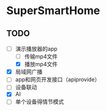# SuperSmartHome
## TODO
- [ ] 演示播放器的app
  - [ ] 传输mp4文件
  - [x] 播放mp4文件
- [x] 局域网广播
- [ ] app和网页开发接口（apiprovide）
- [ ] 设备联动
- [x] AI
- [ ] 单个设备得情节模式
